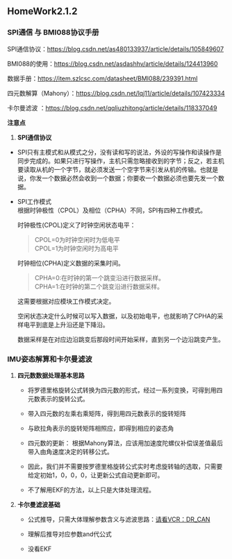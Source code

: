 ## HomeWork2.1.2

### SPI通信 与 BMI088协议手册

SPI通信协议：https://blog.csdn.net/as480133937/article/details/105849607  

BMI088的使用：https://blog.csdn.net/asdashhv/article/details/124413960  
  
数据手册：https://item.szlcsc.com/datasheet/BMI088/239391.html

四元数解算（Mahony）：https://blog.csdn.net/lqj11/article/details/107423334 

卡尔曼滤波 ：https://blog.csdn.net/qqliuzhitong/article/details/118337049



**注意点**
1. **SPI通信协议**  
* SPI只有主模式和从模式之分，没有读和写的说法，外设的写操作和读操作是同步完成的。如果只进行写操作，主机只需忽略接收到的字节；反之，若主机要读取从机的一个字节，就必须发送一个空字节来引发从机的传输。也就是说，你发一个数据必然会收到一个数据；你要收一个数据必须也要先发一个数据。  
    
* SPI工作模式  
根据时钟极性（CPOL）及相位（CPHA）不同，SPI有四种工作模式。

  时钟极性(CPOL)定义了时钟空闲状态电平：  
  >CPOL=0为时钟空闲时为低电平  
  >CPOL=1为时钟空闲时为高电平 

  时钟相位(CPHA)定义数据的采集时间。 

  >CPHA=0:在时钟的第一个跳变沿进行数据采样。  
  >CPHA=1:在时钟的第二个跳变沿进行数据采样。  
  
  这需要根据对应模块工作模式决定。  

  空闲状态决定什么时候可以写入数据，以及初始电平，也就影响了CPHA的采样电平到底是上升沿还是下降沿。  

  数据采样是在对应边沿跳变后那段时间开始采样，直到另一个边沿跳变产生。


### IMU姿态解算和卡尔曼滤波

1. **四元数数据处理基本思路**   
   * 将罗德里格旋转公式转换为四元数的形式，经过一系列变换，可得到用四元数表示的旋转公式。 
   
   * 带入四元数的左乘右乘矩阵，得到用四元数表示的旋转矩阵
  
   * 与欧拉角表示的旋转矩阵相照应，即得到相应的姿态角
  
   * 四元数的更新： 根据Mahony算法，应该用加速度陀螺仪补偿误差值最后带入由角速度决定的转移公式。  
   
   * 因此，我们并不需要按罗德里格旋转公式实时考虑旋转轴的选取，只需要给定初始1，0，0，0，让更新公式自动更新即可。
   
   * 不了解用EKF的方法，以上只是大体处理流程。

2. **卡尔曼滤波基础**  
   *  公式推导，只需大体理解参数含义与滤波思路：[请看VCR：DR_CAN](https://www.bilibili.com/video/BV1ez4y1X7eR?spm_id_from=333.788.videopod.sections&vd_source=de144ef193dc3f4b419bd8828397d9db)
   
   *  理解后推导对应参数and代公式
  
   *  没看EKF